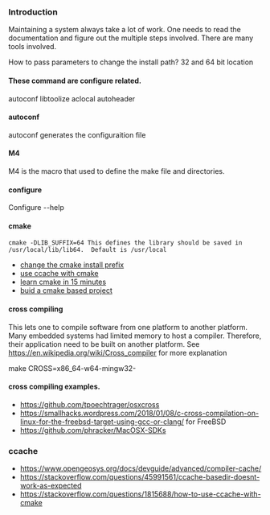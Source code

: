 ### Introduction

Maintaining a system always take a lot of work.  One needs to read the documentation and figure out the multiple steps involved.  There are many tools involved.

How to pass parameters to change the install path?
32 and 64 bit location


#### These command are configure related.
autoconf
libtoolize
aclocal
autoheader

#### autoconf
autoconf generates the configuraition file

#### M4
M4 is the macro that used to define the make file and directories.


#### configure
Configure --help

#### cmake
```
cmake -DLIB_SUFFIX=64 This defines the library should be saved in /usr/local/lib/lib64.  Default is /usr/local
```
* [change the cmake install prefix](https://stackoverflow.com/questions/6241922/how-to-use-cmake-install-prefix )
* [use ccache with cmake](https://stackoverflow.com/questions/1815688/how-to-use-ccache-with-cmake?rq=1)
* [learn cmake in 15 minutes](https://preshing.com/20170522/learn-cmakes-scripting-language-in-15-minutes/)
* [buid a cmake based project](https://preshing.com/20170511/how-to-build-a-cmake-based-project/)

#### cross compiling
This lets one to compile software from one platform to another platform.
Many embedded systems had limited memory to host a compiler.  Therefore, their application need to be built on another platform.
See https://en.wikipedia.org/wiki/Cross_compiler for more explanation

make CROSS=x86_64-w64-mingw32-

#### cross compiling examples.
* https://github.com/tpoechtrager/osxcross
* https://smallhacks.wordpress.com/2018/01/08/c-cross-compilation-on-linux-for-the-freebsd-target-using-gcc-or-clang/ for FreeBSD
* https://github.com/phracker/MacOSX-SDKs

### ccache
* https://www.opengeosys.org/docs/devguide/advanced/compiler-cache/
* https://stackoverflow.com/questions/45991561/ccache-basedir-doesnt-work-as-expected
* https://stackoverflow.com/questions/1815688/how-to-use-ccache-with-cmake
